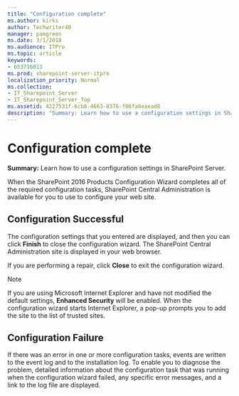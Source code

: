 ```yaml
---
title: "Configuration complete"
ms.author: kirks
author: Techwriter40
manager: pamgreen
ms.date: 3/1/2018
ms.audience: ITPro
ms.topic: article
keywords:
- 653716013
ms.prod: sharepoint-server-itpro
localization_priority: Normal
ms.collection:
- IT_Sharepoint_Server
- IT_Sharepoint_Server_Top
ms.assetid: 4227531f-6cb8-4663-8376-f06fa0eaead8
description: "Summary: Learn how to use a configuration settings in SharePoint Server."
---
```


# Configuration complete

 **Summary:** Learn how to use a configuration settings in SharePoint Server. 
  
When the SharePoint 2016 Products Configuration Wizard completes all of the required configuration tasks, SharePoint Central Administration is available for you to use to configure your web site.
  
## Configuration Successful

The configuration settings that you entered are displayed, and then you can click **Finish** to close the configuration wizard. The SharePoint Central Administration site is displayed in your web browser. 
  
If you are performing a repair, click **Close** to exit the configuration wizard. 
  
> [!NOTE]
> If you are using Microsoft Internet Explorer and have not modified the default settings, **Enhanced Security** will be enabled. When the configuration wizard starts Internet Explorer, a pop-up prompts you to add the site to the list of trusted sites. 
  
## Configuration Failure

If there was an error in one or more configuration tasks, events are written to the event log and to the installation log. To enable you to diagnose the problem, detailed information about the configuration task that was running when the configuration wizard failed, any specific error messages, and a link to the log file are displayed.
  

